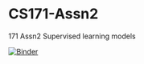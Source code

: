 # CS171-Assn2
171 Assn2 Supervised learning models


[![Binder](https://mybinder.org/badge_logo.svg)](https://mybinder.org/v2/gh/Rnair12599/CS171-Assn2/HEAD)
